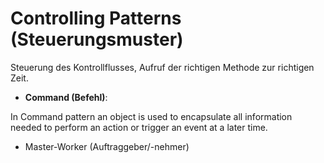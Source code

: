 # Controlling Patterns (Steuerungsmuster)

Steuerung des Kontrollflusses, Aufruf der richtigen Methode zur richtigen Zeit.

* __Command (Befehl)__:

In Command pattern an object is used to encapsulate all information needed to perform an action or trigger an event at a later time.

* Master-Worker (Auftraggeber/-nehmer)
